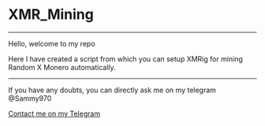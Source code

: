 # XMR_Mining

________________________
Hello, welcome to my repo

Here I have created a script from which you can setup XMRig for mining Random X Monero automatically.
_______________________________________________________________________

If you have any doubts, you can directly ask me on my telegram 
@Sammy970

[Contact me on my Telegram](t.me/Sammy970)
